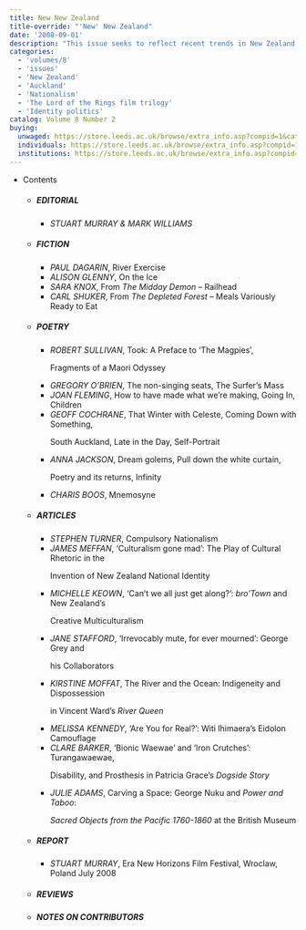 ```yaml
---
title: New New Zealand
title-override: "'New' New Zealand"
date: '2008-09-01'
description: "This issue seeks to reflect recent trends in New Zealand literary and critical practice, in particular what the editors observe as a sense of detachment from traditional nationalistic imperatives. The issue is guided by the assumption that New Zealand cultural identity registers an uneasy cohabitation with the official biculturalism instituted in the 1980s, and through images generated as a consequence of the Lord of the Rings trilogy"
categories:
  - 'volumes/8'
  - 'issues'
  - 'New Zealand'
  - 'Auckland'
  - 'Nationalism'
  - 'The Lord of the Rings film trilogy'
  - 'Identity politics'
catalog: Volume 8 Number 2
buying:
  unwaged: https://store.leeds.ac.uk/browse/extra_info.asp?compid=1&catid=265&modid=1&prodid=1795&deptid=26
  individuals: https://store.leeds.ac.uk/browse/extra_info.asp?compid=1&catid=264&modid=1&prodid=1836&deptid=26
  institutions: https://store.leeds.ac.uk/browse/extra_info.asp?compid=1&catid=263&modid=1&prodid=1816&deptid=26
---
```


<ul id="issue_contents">
    <li>Contents
        <ul>
            <li><h5>EDITORIAL</h5>
                <ul>
                    <li><em>STUART MURRAY &amp; MARK WILLIAMS</em></li>
                </ul>
            </li>
            <li><h5>FICTION</h5>
                <ul>
                    <li><em>PAUL DAGARIN</em>, River Exercise</li>
                    <li><em>ALISON GLENNY</em>, On the Ice</li>
                    <li><em>SARA KNOX</em>, From
                        <i>The Midday Demon</i>
                        – Railhead</li>
                    <li><em>CARL SHUKER</em>, From
                        <i>The Depleted Forest</i>
                        – Meals Variously Ready to Eat</li>
                </ul>
            </li>
            <li><h5>POETRY</h5>
                <ul>
                    <li><em>ROBERT SULLIVAN</em>, Took: A Preface to ‘The Magpies’,
                        <p>Fragments of a Maori Odyssey</p></li>
                    <li><em>GREGORY O’BRIEN</em>, The non-singing seats, The Surfer’s Mass</li>
                    <li><em>JOAN FLEMING</em>, How to have made what we’re making, Going In, Children</li>
                    <li><em>GEOFF COCHRANE</em>, That Winter with Celeste, Coming Down with Something,
                        <p>South Auckland, Late in the Day, Self-Portrait</p></li>
                    <li><em>ANNA JACKSON</em>, Dream golems, Pull down the white curtain,
                        <p>Poetry and its returns, Infinity</p></li>
                    <li><em>CHARIS BOOS</em>, Mnemosyne</li>
                </ul>
            </li>
            <li><h5>ARTICLES
                </h5>
                <ul>
                    <li><em>STEPHEN TURNER</em>, Compulsory Nationalism</li>
                    <li><em>JAMES MEFFAN</em>, ‘Culturalism gone mad’: The Play of Cultural Rhetoric in the
                        <p>Invention of New Zealand National Identity</p></li>
                    <li><em>MICHELLE KEOWN</em>, ‘Can’t we all just get along?’:
                        <i>bro’Town</i>
                        and New Zealand’s
                        <p>Creative Multiculturalism</p></li>
                    <li><em>JANE STAFFORD</em>, ‘Irrevocably mute, for ever mourned’: George Grey and
                        <p>his Collaborators</p></li>
                    <li><em>KIRSTINE MOFFAT</em>, The River and the Ocean: Indigeneity and Dispossession
                        <p>in Vincent Ward’s
                            <i>River Queen</i></p>
                    </li>
                    <li><em>MELISSA KENNEDY</em>, ‘Are You for Real?’: Witi Ihimaera’s Eidolon Camouflage</li>
                    <li><em>CLARE BARKER</em>, ‘Bionic Waewae’ and ‘Iron Crutches’: Turangawaewae,
                        <p>Disability, and Prosthesis in Patricia Grace’s
                            <i>Dogside Story</i></p>
                    </li>
                    <li><em>JULIE ADAMS</em>, Carving a Space: George Nuku and
                        <i>Power and Taboo</i>:
                        <p><i>Sacred Objects from the Pacific 1760-1860</i>
                            at the British Museum</p>
                    </li>
                </ul>
            </li>
            <li><h5>REPORT</h5>
                <ul>
                    <li><em>STUART MURRAY</em>, Era New Horizons Film Festival, Wroclaw, Poland July 2008</li>
                </ul>
            </li>
            <li><h5>REVIEWS</h5></li>
            <li><h5>NOTES ON CONTRIBUTORS</h5></li>
        </ul>
    </li>
</ul>